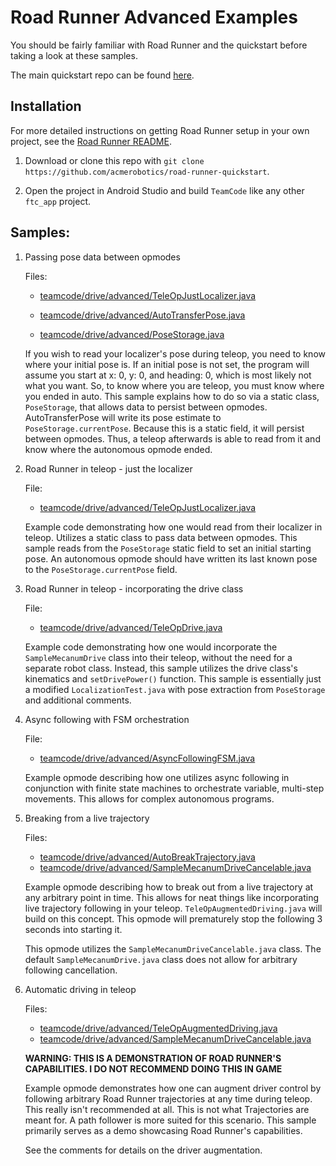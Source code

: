 # Road Runner Advanced Examples

You should be fairly familiar with Road Runner and the quickstart before taking a look at these samples.

The main quickstart repo can be found [here](https://github.com/acmerobotics/road-runner).

## Installation

For more detailed instructions on getting Road Runner setup in your own project, see the [Road Runner README](https://github.com/acmerobotics/road-runner#core).

1. Download or clone this repo with `git clone https://github.com/acmerobotics/road-runner-quickstart`.

1. Open the project in Android Studio and build `TeamCode` like any other `ftc_app` project.

## Samples:

1. Passing pose data between opmodes

    Files:
    - [teamcode/drive/advanced/TeleOpJustLocalizer.java](TeamCode/src/main/java/org/firstinspires/ftc/teamcode/drive/advanced/TeleOpJustLocalizer.java)
        
    - [teamcode/drive/advanced/AutoTransferPose.java](TeamCode/src/main/java/org/firstinspires/ftc/teamcode/drive/advanced/AutoTransferPose.java)
        
    - [teamcode/drive/advanced/PoseStorage.java](TeamCode/src/main/java/org/firstinspires/ftc/teamcode/drive/advanced/PoseStorage.java)

    If you wish to read your localizer's pose during teleop, you need to know where your initial
    pose is. If an initial pose is not set, the program will assume you start at x: 0, y: 0, and
    heading: 0, which is most likely not what you want. So, to know where you are teleop, you must
    know where you ended in auto. This sample explains how to do so via a static class,
    `PoseStorage`, that allows data to persist between opmodes. AutoTransferPose will write its
    pose estimate to `PoseStorage.currentPose`. Because this is a static field, it will persist
    between opmodes. Thus, a teleop afterwards is able to read from it and know where the autonomous
    opmode ended.

2. Road Runner in teleop - just the localizer
    
    File:
    - [teamcode/drive/advanced/TeleOpJustLocalizer.java](TeamCode/src/main/java/org/firstinspires/ftc/teamcode/drive/advanced/TeleOpJustLocalizer.java)

    Example code demonstrating how one would read from their localizer in teleop. Utilizes a static
    class to pass data between opmodes. This sample reads from the `PoseStorage` static field to set
    an initial starting pose. An autonomous opmode should have written its last known pose to
    the `PoseStorage.currentPose` field. 

3. Road Runner in teleop - incorporating the drive class
   
   File:
   - [teamcode/drive/advanced/TeleOpDrive.java](TeamCode/src/main/java/org/firstinspires/ftc/teamcode/drive/advanced/TeleOpDrive.java)

    Example code demonstrating how one would incorporate the `SampleMecanumDrive` class into their
    teleop, without the need for a separate robot class. Instead, this sample utilizes the drive
    class's kinematics and `setDrivePower()` function. This sample is essentially just a modified
    `LocalizationTest.java` with pose extraction from `PoseStorage` and additional comments.
    
4. Async following with FSM orchestration

   File:
   - [teamcode/drive/advanced/AsyncFollowingFSM.java](TeamCode/src/main/java/org/firstinspires/ftc/teamcode/drive/advanced/AsyncFollowingFSM.java)

    Example opmode describing how one utilizes async following in conjunction with finite state
    machines to orchestrate variable, multi-step movements. This allows for complex autonomous
    programs.

5. Breaking from a live trajectory

   Files:
   - [teamcode/drive/advanced/AutoBreakTrajectory.java](TeamCode/src/main/java/org/firstinspires/ftc/teamcode/drive/advanced/AutoBreakTrajectory.java)
   - [teamcode/drive/advanced/SampleMecanumDriveCancelable.java](TeamCode/src/main/java/org/firstinspires/ftc/teamcode/drive/advanced/SampleMecanumDriveCancelable.java)

    Example opmode describing how to break out from a live trajectory at any arbitrary point in time.
    This allows for neat things like incorporating live trajectory following in your teleop.
    `TeleOpAugmentedDriving.java` will build on this concept. This opmode will prematurely stop the
    following 3 seconds into starting it.
    
    This opmode utilizes the `SampleMecanumDriveCancelable.java` class. The default
    `SampleMecanumDrive.java` class does not allow for arbitrary following cancellation.

6. Automatic driving in teleop

   Files:
   - [teamcode/drive/advanced/TeleOpAugmentedDriving.java](TeamCode/src/main/java/org/firstinspires/ftc/teamcode/drive/advanced/TeleOpAugmentedDriving.java)
   - [teamcode/drive/advanced/SampleMecanumDriveCancelable.java](TeamCode/src/main/java/org/firstinspires/ftc/teamcode/drive/advanced/SampleMecanumDriveCancelable.java)

    **WARNING: THIS IS A DEMONSTRATION OF ROAD RUNNER'S CAPABILITIES. I DO NOT RECOMMEND DOING THIS IN GAME**

    Example opmode demonstrates how one can augment driver control by following arbitrary
    Road Runner trajectories at any time during teleop. This really isn't recommended at all. This
    is not what Trajectories are meant for. A path follower is more suited for this scenario. This
    sample primarily serves as a demo showcasing Road Runner's capabilities.
    
    See the comments for details on the driver augmentation.